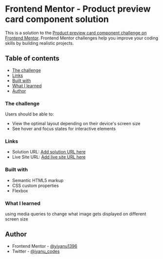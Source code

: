 # Frontend Mentor - Product preview card component solution

This is a solution to the [Product preview card component challenge on Frontend Mentor](https://www.frontendmentor.io/challenges/product-preview-card-component-GO7UmttRfa). Frontend Mentor challenges help you improve your coding skills by building realistic projects. 

## Table of contents

  - [The challenge](#the-challenge)
  - [Links](#links)
  - [Built with](#built-with)
  - [What I learned](#what-i-learned)
- [Author](#author)



### The challenge

Users should be able to:

- View the optimal layout depending on their device's screen size
- See hover and focus states for interactive elements


### Links

- Solution URL: [Add solution URL here](https://github.com/Iyanu1396/frontend-mentor-product-preview-card-component)
- Live Site URL: [Add live site URL here](https://iyanu-products-preview-card.netlify.app/)



### Built with

- Semantic HTML5 markup
- CSS custom properties
- Flexbox




### What I learned

using media queries to change what image gets displayed on different screen size


## Author


- Frontend Mentor - [@yiyanu1396](https://www.frontendmentor.io/profile/Iyanu1396)
- Twitter - [@iyanu_codes](https://twitter.com/iyanu_codes)




